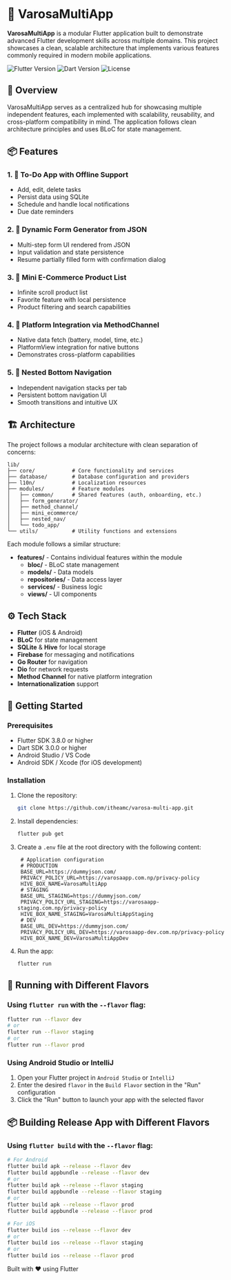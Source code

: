 # 🧩 VarosaMultiApp

**VarosaMultiApp** is a modular Flutter application built to demonstrate advanced Flutter development skills across multiple domains. This project showcases a clean, scalable architecture that implements various features commonly required in modern mobile applications.

![Flutter Version](https://img.shields.io/badge/Flutter-3.8+-blue.svg)
![Dart Version](https://img.shields.io/badge/Dart-3.0+-blue.svg)
![License](https://img.shields.io/badge/License-MIT-green.svg)

## 📱 Overview

VarosaMultiApp serves as a centralized hub for showcasing multiple independent features, each implemented with scalability, reusability, and cross-platform compatibility in mind. The application follows clean architecture principles and uses BLoC for state management.

## 📦 Features

### 1. 📝 To-Do App with Offline Support
- Add, edit, delete tasks
- Persist data using SQLite
- Schedule and handle local notifications
- Due date reminders

### 2. 📄 Dynamic Form Generator from JSON
- Multi-step form UI rendered from JSON
- Input validation and state persistence
- Resume partially filled form with confirmation dialog

### 3. 🛒 Mini E-Commerce Product List
- Infinite scroll product list
- Favorite feature with local persistence
- Product filtering and search capabilities

### 4. 🔌 Platform Integration via MethodChannel
- Native data fetch (battery, model, time, etc.)
- PlatformView integration for native buttons
- Demonstrates cross-platform capabilities

### 5. 🧭 Nested Bottom Navigation
- Independent navigation stacks per tab
- Persistent bottom navigation UI
- Smooth transitions and intuitive UX

## 🏗️ Architecture

The project follows a modular architecture with clean separation of concerns:

```
lib/
├── core/            # Core functionality and services
├── database/        # Database configuration and providers
├── l10n/            # Localization resources
├── modules/         # Feature modules
│   ├── common/      # Shared features (auth, onboarding, etc.)
│   ├── form_generator/
│   ├── method_channel/
│   ├── mini_ecommerce/
│   ├── nested_nav/
│   └── todo_app/
└── utils/           # Utility functions and extensions
```

Each module follows a similar structure:
- **features/** - Contains individual features within the module
  - **bloc/** - BLoC state management
  - **models/** - Data models
  - **repositories/** - Data access layer
  - **services/** - Business logic
  - **views/** - UI components

## ⚙️ Tech Stack

- **Flutter** (iOS & Android)
- **BLoC** for state management
- **SQLite** & **Hive** for local storage
- **Firebase** for messaging and notifications
- **Go Router** for navigation
- **Dio** for network requests
- **Method Channel** for native platform integration
- **Internationalization** support

## 🚀 Getting Started

### Prerequisites

- Flutter SDK 3.8.0 or higher
- Dart SDK 3.0.0 or higher
- Android Studio / VS Code
- Android SDK / Xcode (for iOS development)

### Installation

1. Clone the repository:
   ```bash
   git clone https://github.com/itheamc/varosa-multi-app.git
   ```

2. Install dependencies:
   ```bash
   flutter pub get
   ```

3. Create a `.env` file at the root directory with the following content:
   ```
    # Application configuration
    # PRODUCTION
    BASE_URL=https://dummyjson.com/
    PRIVACY_POLICY_URL=https://varosaapp.com.np/privacy-policy
    HIVE_BOX_NAME=VarosaMultiApp
    # STAGING
    BASE_URL_STAGING=https://dummyjson.com/
    PRIVACY_POLICY_URL_STAGING=https://varosaapp-staging.com.np/privacy-policy
    HIVE_BOX_NAME_STAGING=VarosaMultiAppStaging
    # DEV
    BASE_URL_DEV=https://dummyjson.com/
    PRIVACY_POLICY_URL_DEV=https://varosaapp-dev.com.np/privacy-policy
    HIVE_BOX_NAME_DEV=VarosaMultiAppDev
   ```

4. Run the app:
   ```bash
   flutter run
   ```

## 🔄 Running with Different Flavors

### Using `flutter run` with the `--flavor` flag:

```bash
flutter run --flavor dev
# or
flutter run --flavor staging
# or
flutter run --flavor prod
```

### Using Android Studio or IntelliJ

1. Open your Flutter project in `Android Studio` or `IntelliJ`
2. Enter the desired `flavor` in the `Build Flavor` section in the "Run" configuration
3. Click the "Run" button to launch your app with the selected flavor

## 📦 Building Release App with Different Flavors

### Using `flutter build` with the `--flavor` flag:

```bash
# For Android
flutter build apk --release --flavor dev
flutter build appbundle --release --flavor dev
# or
flutter build apk --release --flavor staging
flutter build appbundle --release --flavor staging
# or
flutter build apk --release --flavor prod
flutter build appbundle --release --flavor prod

# For iOS
flutter build ios --release --flavor dev
# or
flutter build ios --release --flavor staging
# or
flutter build ios --release --flavor prod
```

Built with ❤️ using Flutter